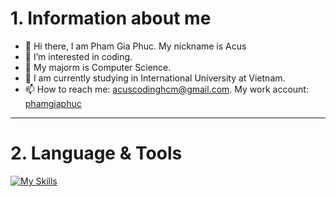 # 1. Information about me
- 👋 Hi there, I am Pham Gia Phuc. My nickname is Acus
- 👀 I’m interested in coding.
- 🌱 My majorm is Computer Science.
- 💞️ I am currently studying in International University at Vietnam.
- 📫 How to reach me: acuscodinghcm@gmail.com. My work account: [phamgiaphuc](https://github.com/phamgiaphuc)
------
# 2. Language & Tools

[![My Skills](https://skills.thijs.gg/icons?i=java,python,c,postgresql,docker,maven,html,css,github)](https://skills.thijs.gg)


<!---
AcusPGP/AcusPGP is a ✨ special ✨ repository because its `README.md` (this file) appears on your GitHub profile.
You can click the Preview link to take a look at your changes.
--->
